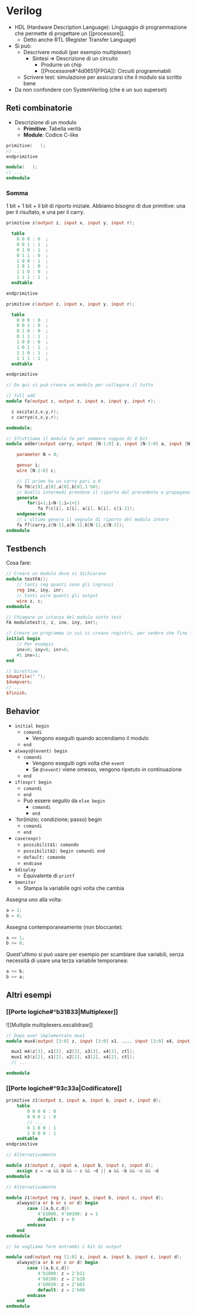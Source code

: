 # Verilog

- HDL (Hardware Description Language): Linguaggio di programmazione che permette di progettare un [[processore]].
	- Detto anche RTL (Register Transfer Language)
- Si può:
	- Descrivere moduli (per esempio multiplexer)
		- Sintesi ⇒ Descrizione di un circuito
			- Produrre un chip
			- [[Processore#^4d0651|FPGA]]: Circuiti programmabili
	- Scrivere test: simulazione per assicurarsi che il modulo sia scritto bene
- Da non confondere con SystemVerilog (che è un suo superset)

## Reti combinatorie

- Descrizione di un modulo
	- **Primitive**: Tabella verità
	- **Module**: Codice C-like

```verilog
primitive(   );
// ...
endprimitive

module(   );
// ...
endmodule
```

### Somma

1 bit + 1 bit + il bit di riporto iniziale. Abbiamo bisogno di due primitive: una per il risultato, e una per il carry.

```verilog
primitive z(output z, input x, input y, input r);

  table
    0 0 0 : 0  ;
    0 0 1 : 1  ;
    0 1 0 : 1  ;
    0 1 1 : 0  ;
    1 0 0 : 1  ;
    1 0 1 : 0  ;
    1 1 0 : 0  ;
    1 1 1 : 1  ;
  endtable

endprimitive

primitive c(output z, input x, input y, input r);

  table
    0 0 0 : 0  ;
    0 0 1 : 0  ;
    0 1 0 : 0  ;
    0 1 1 : 1  ;
    1 0 0 : 0  ;
    1 0 1 : 1  ;
    1 1 0 : 1  ;
    1 1 1 : 1  ;
  endtable

endprimitive

// Da qui si può creare un modulo per collegare il tutto

// full add
module fa(output c, output z, input x, input y, input r);

  z uscita(z,x,y,r);
  c carryo(c,x,y,r);

endmodule;

// Sfruttiamo il modulo fa per sommare coppie di 8 bit
module adder(output carry, output [N-1:0] z, input [N-1:0] a, input [N-1:0] b);

    parameter N = 8;

    genvar i;
    wire [N-2:0] c;

    // Il primo ha un carry pari a 0
    fa f0(c[0],z[0],a[0],b[0],1'b0);
    // Quelli intermedi prendono il riporto dal precedente e propagano il riporto a quelli successivi
    generate
        for(i=1;i<N-1;i=1+1)
	        fa f(c[i], z[i], a[i], b[i], c[i-1]);
	endgenerate
    // L'ultimo genera il segnale di riporto del modulo intero
    fa f7(carry,z[N-1],a[N-1],b[N-1],c[N-2]);
endmodule
```

## Testbench

Cosa fare:

```verilog
// Creare un modulo dove si dichiarano
module testFA();
    // tanti reg quanti sono gli ingressi
    reg inx, iny, inr;
    // tanti wire quanti gli output
    wire z, c;
endmodule

// Chiamare un istanza del modulo sotto test
FA modulotest(c, z, inx, iny, inr);

// Creare un programma in cui si creano registri, per vedere che fine fanno i wire
initial begin
    // Per esempio
    inx=0; iny=0; inr=0;
    #1 inx=1;
end

// Direttive
$dumpfile(" ");
$dumpvars;
// ...
$finish;
```

## Behavior

- `initial begin`
	- `comandi`
		- Vengono eseguiti quando accendiamo il modulo
	- `end`
- `always@(event) begin`
	- `comandi`
		- Vengono eseguiti ogni volta che `event`
		- Se `@(event)` viene omesso, vengono ripetuto in continuazione
	- `end`
- `if(expr) begin`
	- `comandi`
	- `end`
	- Può essere seguito da `else begin`
		- `comandi`
		- `end`
- `for(inizio; condizione; passo) begin
	- `comandi`
	- `end`
- `case(expr)`
	- `possibilità1: comando`
	- `possibilità2: begin comandi end`
	- `default: comando`
	- `endcase`
- `$display`
	- Equivalente di `printf`
- `$monitor`
	- Stampa la variabile ogni volta che cambia

Assegna uno alla volta:

```Verilog
a = 1;
b = 0;
```

Assegna contemporaneamente (non bloccante):

```Verilog
a <= 1;
b <= 0;
```

Quest'ultimo si può usare per esempio per scambiare due variabili, senza necessità di usare una terza variabile temporanea:

```Verilog
a <= b;
b <= a;
```

## Altri esempi

### [[Porte logiche#^b31833|Multiplexer]]

![[Multiple multiplexers.excalidraw]]

```verilog
// Dopo aver implementato mux1
module mux4(output [3:0] z, input [3:0] x1, ..., input [3:0] x4, input [1:0] ctl);

  mux1 m4(z[3], x1[3], x2[3], x3[3], x4[3], ctl);
  mux1 m3(z[2], x1[2], x2[2], x3[2], x4[2], ctl);
  // ...

endmodule

```

### [[Porte logiche#^93c33a|Codificatore]]

```verilog
primitive z1(output z, input a, input b, input c, input d);
    table
        0 0 0 0 : 0
        0 0 0 1 : 0
        // ...
        0 1 0 0 : 1
        1 0 0 0 : 1
    endtable
endprimitive

// Alternativamente 

module z1(output z, input a, input b, input c, input d);
    assign z = ~a && b && ~ c && ~d || a && ~b && ~c && ~d
endmodule

// Alternativamente

module z1(output reg z, input a, input b, input c, input d);
    always@(a or b or c or d) begin
        case ({a,b,c,d})
            4'b1000, 4'b0100: z = 1
            default: z = 0
        endcase
    end
endmodule

// Se vogliamo fare entrambi i bit di output

module cod(output reg [1:0] z, input a, input b, input c, input d);
    always@(a or b or c or d) begin
        case ({a,b,c,d})
            4'b1000: z = 2'b11
            4'b0100: z = 2'b10
            4'b0010: z = 2'b01
            default: z = 2'b00
        endcase
    end
endmodule
```
